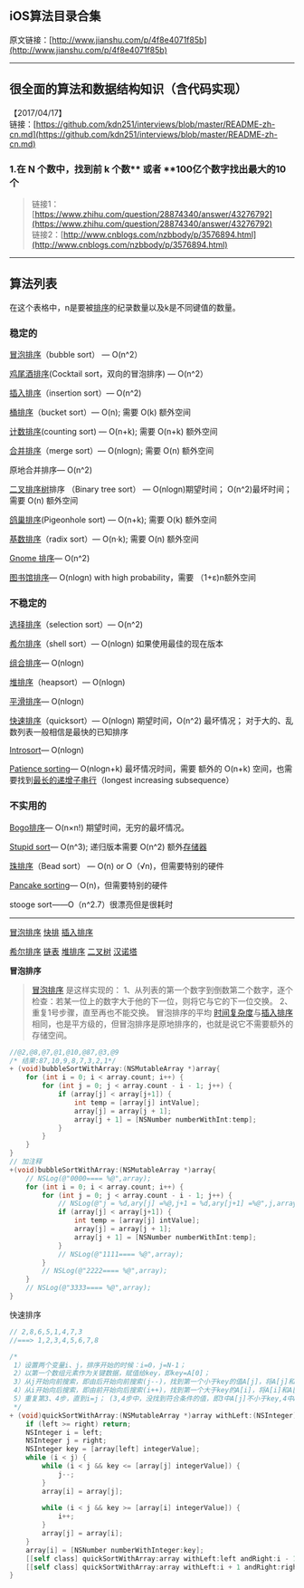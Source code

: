 ## iOS算法目录合集

原文链接：[http://www.jianshu.com/p/4f8e4071f85b](http://www.jianshu.com/p/4f8e4071f85b)


---

## 很全面的算法和数据结构知识（含代码实现）

【2017/04/17】  
链接：[https://github.com/kdn251/interviews/blob/master/README-zh-cn.md](https://github.com/kdn251/interviews/blob/master/README-zh-cn.md)

### 1.在 N 个数中，找到前 k 个数** 或者 **100亿个数字找出最大的10个

> 链接1：[https://www.zhihu.com/question/28874340/answer/43276792](https://www.zhihu.com/question/28874340/answer/43276792)  
> 链接2：[http://www.cnblogs.com/nzbbody/p/3576894.html](http://www.cnblogs.com/nzbbody/p/3576894.html)

---

## 算法列表

在这个表格中，n是要被[排序](http://baike.baidu.com/edit/%E6%8E%92%E5%BA%8F%E7%AE%97%E6%B3%95/5399605?dl=3#)的纪录数量以及k是不同键值的数量。

### 稳定的

[冒泡排序](http://baike.baidu.com/edit/%E6%8E%92%E5%BA%8F%E7%AE%97%E6%B3%95/5399605?dl=3#)（bubble sort） — O\(n^2）

[鸡尾酒排序](http://baike.baidu.com/edit/%E6%8E%92%E5%BA%8F%E7%AE%97%E6%B3%95/5399605?dl=3#)\(Cocktail sort，双向的冒泡排序\) — O\(n^2）

[插入排序](http://baike.baidu.com/edit/%E6%8E%92%E5%BA%8F%E7%AE%97%E6%B3%95/5399605?dl=3#)（insertion sort）— O\(n^2\)

[桶排序](http://baike.baidu.com/edit/%E6%8E%92%E5%BA%8F%E7%AE%97%E6%B3%95/5399605?dl=3#)（bucket sort）— O\(n\); 需要 O\(k\) 额外空间

[计数排序](http://baike.baidu.com/edit/%E6%8E%92%E5%BA%8F%E7%AE%97%E6%B3%95/5399605?dl=3#)\(counting sort\) — O\(n+k\); 需要 O\(n+k\) 额外空间

[合并排序](http://baike.baidu.com/edit/%E6%8E%92%E5%BA%8F%E7%AE%97%E6%B3%95/5399605?dl=3#)（merge sort）— O\(nlogn\); 需要 O\(n\) 额外空间

原地合并排序— O\(n^2\)

[二叉排序树](http://baike.baidu.com/edit/%E6%8E%92%E5%BA%8F%E7%AE%97%E6%B3%95/5399605?dl=3#)排序 （Binary tree sort） — O\(nlogn\)期望时间； O\(n^2\)最坏时间； 需要 O\(n\) 额外空间

[鸽巢排序](http://baike.baidu.com/edit/%E6%8E%92%E5%BA%8F%E7%AE%97%E6%B3%95/5399605?dl=3#)\(Pigeonhole sort\) — O\(n+k\); 需要 O\(k\) 额外空间

[基数排序](http://baike.baidu.com/edit/%E6%8E%92%E5%BA%8F%E7%AE%97%E6%B3%95/5399605?dl=3#)（radix sort）— O\(n·k\); 需要 O\(n\) 额外空间

[Gnome 排序](http://baike.baidu.com/edit/%E6%8E%92%E5%BA%8F%E7%AE%97%E6%B3%95/5399605?dl=3#)— O\(n^2\)

[图书馆排序](http://baike.baidu.com/edit/%E6%8E%92%E5%BA%8F%E7%AE%97%E6%B3%95/5399605?dl=3#)— O\(nlogn\) with high probability，需要 （1+ε\)n额外空间

### 不稳定的

[选择排序](http://baike.baidu.com/edit/%E6%8E%92%E5%BA%8F%E7%AE%97%E6%B3%95/5399605?dl=3#)（selection sort）— O\(n^2\)

[希尔排序](http://baike.baidu.com/edit/%E6%8E%92%E5%BA%8F%E7%AE%97%E6%B3%95/5399605?dl=3#)（shell sort）— O\(nlogn\) 如果使用最佳的现在版本

[组合排序](http://baike.baidu.com/edit/%E6%8E%92%E5%BA%8F%E7%AE%97%E6%B3%95/5399605?dl=3#)— O\(nlogn\)

[堆排序](http://baike.baidu.com/edit/%E6%8E%92%E5%BA%8F%E7%AE%97%E6%B3%95/5399605?dl=3#)（heapsort）— O\(nlogn\)

[平滑排序](http://baike.baidu.com/edit/%E6%8E%92%E5%BA%8F%E7%AE%97%E6%B3%95/5399605?dl=3#)— O\(nlogn\)

[快速排序](http://baike.baidu.com/edit/%E6%8E%92%E5%BA%8F%E7%AE%97%E6%B3%95/5399605?dl=3#)（quicksort）— O\(nlogn\) 期望时间，O\(n^2\) 最坏情况； 对于大的、乱数列表一般相信是最快的已知排序

[Introsort](http://baike.baidu.com/edit/%E6%8E%92%E5%BA%8F%E7%AE%97%E6%B3%95/5399605?dl=3#)— O\(nlogn\)

[Patience sorting](http://baike.baidu.com/edit/%E6%8E%92%E5%BA%8F%E7%AE%97%E6%B3%95/5399605?dl=3#)— O\(nlogn+k\) 最坏情况时间，需要 额外的 O\(n+k\) 空间，也需要找到[最长的递增子串行](http://baike.baidu.com/edit/%E6%8E%92%E5%BA%8F%E7%AE%97%E6%B3%95/5399605?dl=3#)（longest increasing subsequence）

### 不实用的

[Bogo排序](http://baike.baidu.com/edit/%E6%8E%92%E5%BA%8F%E7%AE%97%E6%B3%95/5399605?dl=3#)— O\(n×n!\) 期望时间，无穷的最坏情况。

[Stupid sort](http://baike.baidu.com/edit/%E6%8E%92%E5%BA%8F%E7%AE%97%E6%B3%95/5399605?dl=3#)— O\(n^3\); 递归版本需要 O\(n^2\) 额外[存储器](http://baike.baidu.com/edit/%E6%8E%92%E5%BA%8F%E7%AE%97%E6%B3%95/5399605?dl=3#)

[珠排序](http://baike.baidu.com/edit/%E6%8E%92%E5%BA%8F%E7%AE%97%E6%B3%95/5399605?dl=3#)（Bead sort） — O\(n\) or O（√n\)，但需要特别的硬件

[Pancake sorting](http://baike.baidu.com/edit/%E6%8E%92%E5%BA%8F%E7%AE%97%E6%B3%95/5399605?dl=3#)— O\(n\)，但需要特别的硬件

stooge sort——O（n^2.7）很漂亮但是很耗时

---

[冒泡排序](http://www.jianshu.com/p/a8e4e540aa7f)
[快排](http://www.jianshu.com/p/e93101534ccb)
[插入排序](http://www.jianshu.com/p/8f714c7bbf35)

[希尔排序](http://www.jianshu.com/p/9e4359555af0)
[链表](http://www.jianshu.com/p/cb2d43859eb5)
[堆排序](http://www.jianshu.com/p/a175d7dafe4c)
[二叉树](http://www.jianshu.com/p/319dfc9b36c9)
[汉诺塔](http://www.jianshu.com/p/58b77836ae13)

**冒泡排序**

> [冒泡排序](http://baike.baidu.com/item/冒泡排序) 是这样实现的：
> 1、从列表的第一个数字到倒数第二个数字，逐个检查：若某一位上的数字大于他的下一位，则将它与它的下一位交换。
> 2、重复1号步骤，直至再也不能交换。
> 冒泡排序的平均 [时间复杂度](http://baike.baidu.com/item/时间复杂度)与[插入排序](http://baike.baidu.com/item/插入排序)相同，也是平方级的，但冒泡排序是原地排序的，也就是说它不需要额外的存储空间。

```objectivec
//@2,@8,@7,@1,@10,@87,@3,@9
/* 结果:87,10,9,8,7,3,2,1*/
+ (void)bubbleSortWithArray:(NSMutableArray *)array{
    for (int i = 0; i < array.count; i++) {
        for (int j = 0; j < array.count - i - 1; j++) {
            if (array[j] < array[j+1]) {
                int temp = [array[j] intValue];
                array[j] = array[j + 1];
                array[j + 1] = [NSNumber numberWithInt:temp];
            }
        }
    }
}
// 加注释
+(void)bubbleSortWithArray:(NSMutableArray *)array{
    // NSLog(@"0000==== %@",array);
    for (int i = 0; i < array.count; i++) {
        for (int j = 0; j < array.count - i - 1; j++) {
            // NSLog(@"j = %d,ary[j] =%@,j+1 = %d,ary[j+1] =%@",j,array[j],j+1,array[j+1]);
            if (array[j] < array[j+1]) {
                int temp = [array[j] intValue];
                array[j] = array[j + 1];
                array[j + 1] = [NSNumber numberWithInt:temp];
            }
            // NSLog(@"1111==== %@",array);
        }
        // NSLog(@"2222==== %@",array);
    }
    // NSLog(@"3333==== %@",array);
}
```
快速排序


```objectivec
// 2,8,6,5,1,4,7,3
//===> 1,2,3,4,5,6,7,8

/*
 1）设置两个变量i、j，排序开始的时候：i=0，j=N-1；
 2）以第一个数组元素作为关键数据，赋值给key，即key=A[0]；
 3）从j开始向前搜索，即由后开始向前搜索(j--)，找到第一个小于key的值A[j]，将A[j]和A[i]互换；
 4）从i开始向后搜索，即由前开始向后搜索(i++)，找到第一个大于key的A[i]，将A[i]和A[j]互换；
 5）重复第3、4步，直到i=j； (3,4步中，没找到符合条件的值，即3中A[j]不小于key,4中A[i]不大于key的时候改变j、i的值，使得j=j-1，i=i+1，直至找到为止。找到符合条件的值，进行交换的时候i， j指针位置不变。另外，i==j这一过程一定正好是i+或j-完成的时候，此时令循环结束）。
 */
+ (void)quickSortWithArray:(NSMutableArray *)array withLeft:(NSInteger)left andRight:(NSInteger)right{
    if (left >= right) return;
    NSInteger i = left;
    NSInteger j = right;
    NSInteger key = [array[left] integerValue];
    while (i < j) {
        while (i < j && key <= [array[j] integerValue]) {
            j--;
        }
        array[i] = array[j];
        
        while (i < j && key >= [array[i] integerValue]) {
            i++;
        }
        array[j] = array[i];
    }
    array[i] = [NSNumber numberWithInteger:key];
    [[self class] quickSortWithArray:array withLeft:left andRight:i - 1];
    [[self class] quickSortWithArray:array withLeft:i + 1 andRight:right];
}


```

